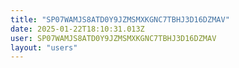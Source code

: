```yaml
---
title: "SP07WAMJS8ATD0Y9JZMSMXKGNC7TBHJ3D16DZMAV"
date: 2025-01-22T18:10:31.013Z
user: SP07WAMJS8ATD0Y9JZMSMXKGNC7TBHJ3D16DZMAV
layout: "users"
---
```

    
